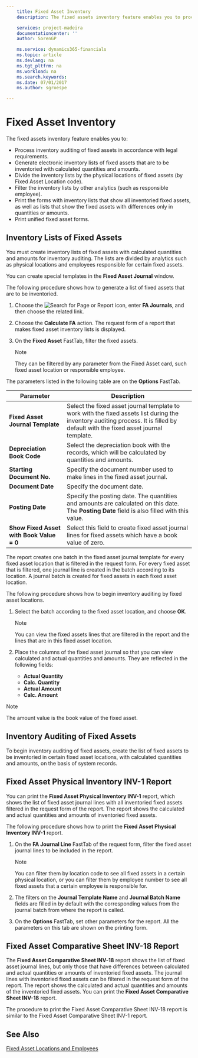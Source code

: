 ```yaml
---
    title: Fixed Asset Inventory
    description: The fixed assets inventory feature enables you to process inventory auditing of fixed assets in accordance with legal requirements, generate electronic inventory lists of fixed assets that are to be inventoried with calculated quantities and amounts, and more.

    services: project-madeira 
    documentationcenter: ''
    author: SorenGP

    ms.service: dynamics365-financials
    ms.topic: article
    ms.devlang: na
    ms.tgt_pltfrm: na
    ms.workload: na
    ms.search.keywords:
    ms.date: 07/01/2017
    ms.author: sgroespe

---
```

# Fixed Asset Inventory
The fixed assets inventory feature enables you to:  

- Process inventory auditing of fixed assets in accordance with legal requirements.  
- Generate electronic inventory lists of fixed assets that are to be inventoried with calculated quantities and amounts.  
- Divide the inventory lists by the physical locations of fixed assets (by Fixed Asset Location code).  
- Filter the inventory lists by other analytics (such as responsible employee).  
- Print the forms with inventory lists that show all inventoried fixed assets, as well as lists that show the fixed assets with differences only in quantities or amounts.  
- Print unified fixed asset forms.  

## Inventory Lists of Fixed Assets  
You must create inventory lists of fixed assets with calculated quantities and amounts for inventory auditing. The lists are divided by analytics such as physical locations and employees responsible for certain fixed assets.  

You can create special templates in the **Fixed Asset Journal** window.  

The following procedure shows how to generate a list of fixed assets that are to be inventoried.  

1. Choose the ![Search for Page or Report](../../media/ui-search/search_small.png "Search for Page or Report icon") icon, enter **FA Journals**, and then choose the related link.  
2. Choose the **Calculate FA** action. The request form of a report that makes fixed asset inventory lists is displayed.  
2. On the **Fixed Asset** FastTab, filter the fixed assets.  

    > [!NOTE]  
    >  They can be filtered by any parameter from the Fixed Asset card, such fixed asset location or responsible employee.  

The parameters listed in the following table are on the **Options** FastTab.  

|Parameter|Description|  
|---------------|-----------------|  
|**Fixed Asset Journal Template**|Select the fixed asset journal template to work with the fixed assets list during the inventory auditing process. It is filled by default with the fixed asset journal template.|  
|**Depreciation Book Code**|Select the depreciation book with the records, which will be calculated by quantities and amounts.|  
|**Starting Document No.**|Specify the document number used to make lines in the fixed asset journal.|  
|**Document Date**|Specify the document date.|  
|**Posting Date**|Specify the posting date. The quantities and amounts are calculated on this date. The **Posting Date** field is also filled with this value.|  
|**Show Fixed Asset with Book Value = 0**|Select this field to create fixed asset journal lines for fixed assets which have a book value of zero.|  

The report creates one batch in the fixed asset journal template for every fixed asset location that is filtered in the request form. For every fixed asset that is filtered, one journal line is created in the batch according to its location. A journal batch is created for fixed assets in each fixed asset location.  

The following procedure shows how to begin inventory auditing by fixed asset locations.  

1.  Select the batch according to the fixed asset location, and choose **ОК**.  

    > [!NOTE]  
    >  You can view the fixed assets lines that are filtered in the report and the lines that are in this fixed asset location.  

2.  Place the columns of the fixed asset journal so that you can view calculated and actual quantities and amounts. They are reflected in the following fields:  

    - **Actual Quantity**  
    - **Calc. Quantity**  
    - **Actual Amount**  
    - **Calc. Amount**  

> [!NOTE]  
>  The amount value is the book value of the fixed asset.  

## Inventory Auditing of Fixed Assets  
To begin inventory auditing of fixed assets, create the list of fixed assets to be inventoried in certain fixed asset locations, with calculated quantities and amounts, on the basis of system records.  

## Fixed Asset Physical Inventory INV-1 Report  
You can print the **Fixed Asset Physical Inventory INV-1** report, which shows the list of fixed asset journal lines with all inventoried fixed assets filtered in the request form of the report. The report shows the calculated and actual quantities and amounts of inventoried fixed assets.  

The following procedure shows how to print the **Fixed Asset Physical Inventory INV-1** report.  

1.  On the **FA Journal Line** FastTab of the request form, filter the fixed asset journal lines to be included in the report.  

    > [!NOTE]  
    >  You can filter them by location code to see all fixed assets in a certain physical location, or you can filter them by employee number to see all fixed assets that a certain employee is responsible for.  

2.  The filters on the **Journal Template Name** and **Journal Batch Name** fields are filled in by default with the corresponding values from the journal batch from where the report is called.  
3.  On the **Options** FastTab, set other parameters for the report. All the parameters on this tab are shown on the printing form.  

## Fixed Asset Comparative Sheet INV-18 Report  
The **Fixed Asset Comparative Sheet INV-18** report shows the list of fixed asset journal lines, but only those that have differences between calculated and actual quantities or amounts of inventoried fixed assets. The journal lines with inventoried fixed assets can be filtered in the request form of the report. The report shows the calculated and actual quantities and amounts of the inventoried fixed assets. You can print the **Fixed Asset Comparative Sheet INV-18** report.  

The procedure to print the Fixed Asset Comparative Sheet INV-18 report is similar to the Fixed Asset Comparative Sheet INV-1 report.  

## See Also  
[Fixed Asset Locations and Employees](fixed-asset-locations-and-employees.md)
